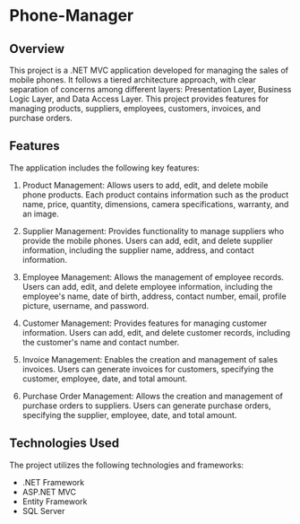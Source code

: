 # Phone-Manager

## Overview
This project is a .NET MVC application developed for managing the sales of mobile phones. It follows a tiered architecture approach, with clear separation of concerns among different layers: Presentation Layer, Business Logic Layer, and Data Access Layer. This project provides features for managing products, suppliers, employees, customers, invoices, and purchase orders.

## Features
The application includes the following key features:

1. Product Management: Allows users to add, edit, and delete mobile phone products. Each product contains information such as the product name, price, quantity, dimensions, camera specifications, warranty, and an image.

2. Supplier Management: Provides functionality to manage suppliers who provide the mobile phones. Users can add, edit, and delete supplier information, including the supplier name, address, and contact information.

3. Employee Management: Allows the management of employee records. Users can add, edit, and delete employee information, including the employee's name, date of birth, address, contact number, email, profile picture, username, and password.

4. Customer Management: Provides features for managing customer information. Users can add, edit, and delete customer records, including the customer's name and contact number.

5. Invoice Management: Enables the creation and management of sales invoices. Users can generate invoices for customers, specifying the customer, employee, date, and total amount.

6. Purchase Order Management: Allows the creation and management of purchase orders to suppliers. Users can generate purchase orders, specifying the supplier, employee, date, and total amount.

## Technologies Used
The project utilizes the following technologies and frameworks:

- .NET Framework
- ASP.NET MVC
- Entity Framework
- SQL Server
